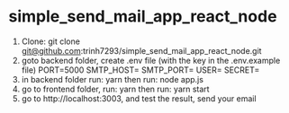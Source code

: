 # simple_send_mail_app_react_node
1. Clone:
  git clone git@github.com:trinh7293/simple_send_mail_app_react_node.git
2. goto backend folder, create .env file (with the key in the .env.example file)
  PORT=5000
  SMTP_HOST=<your smtp host>
  SMTP_PORT=<smtp port>
  USER=<user name>
  SECRET=<pass>
3. in backend folder run:
  yarn
then run: node app.js
4. go to frontend folder, run:
  yarn
then run: yarn start
5. go to http://localhost:3003, and test the result, send your email
